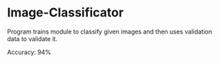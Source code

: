 # Image-Classificator
Program trains module to classify given images and then uses validation data to validate it.

Accuracy: 94%
